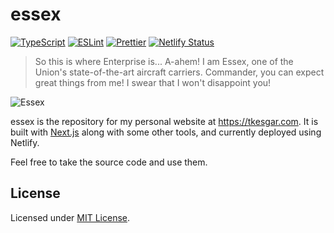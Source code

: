 # essex

[![TypeScript](https://img.shields.io/npm/types/scrub-js.svg)](https://www.typescriptlang.org/)
[![ESLint](https://img.shields.io/badge/code%20style-ESLint-blueviolet)](https://eslint.org/)
[![Prettier](https://img.shields.io/badge/code_style-prettier-ff69b4.svg)](https://prettier.io/)
[![Netlify Status](https://api.netlify.com/api/v1/badges/ce199b38-ef3d-4244-befd-b59b634a7bcb/deploy-status)](https://app.netlify.com/sites/essex-d8bcd6c4/deploys)

> So this is where Enterprise is... A-ahem! I am Essex, one of the Union's
> state-of-the-art aircraft carriers. Commander, you can expect great things
> from me! I swear that I won't disappoint you!

![Essex](https://static.zerochan.net/Essex.%28Azur.Lane%29.full.2722538.png)

essex is the repository for my personal website at https://tkesgar.com. It is
built with [Next.js][nextjs] along with some other tools, and currently deployed
using Netlify.

Feel free to take the source code and use them.

## License

Licensed under [MIT License][license].

<!-- prettier-ignore-start -->
[license]: https://github.com/tkesgar/essex/blob/master/LICENSE
[nextjs]: https://nextjs.org/docs/getting-started
<!-- prettier-ignore-end -->
